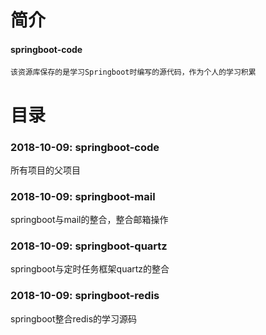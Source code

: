 
# 简介

#### springboot-code 
    该资源库保存的是学习Springboot时编写的源代码，作为个人的学习积累

# 目录

### 2018-10-09: springboot-code <br>
所有项目的父项目

### 2018-10-09: springboot-mail <br>
springboot与mail的整合，整合邮箱操作

### 2018-10-09: springboot-quartz <br>
springboot与定时任务框架quartz的整合

### 2018-10-09: springboot-redis <br>
springboot整合redis的学习源码

